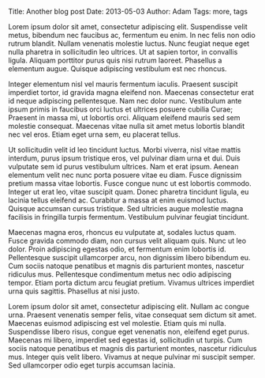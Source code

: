 Title: Another blog post
Date: 2013-05-03
Author: Adam
Tags: more, tags

Lorem ipsum dolor sit amet, consectetur adipiscing elit. Suspendisse velit metus, bibendum nec faucibus ac, fermentum eu enim. In nec felis non odio rutrum blandit. Nullam venenatis molestie luctus. Nunc feugiat neque eget nulla pharetra in sollicitudin leo ultrices. Ut at sapien tortor, in convallis ligula. Aliquam porttitor purus quis nisi rutrum laoreet. Phasellus a elementum augue. Quisque adipiscing vestibulum est nec rhoncus.

Integer elementum nisl vel mauris fermentum iaculis. Praesent suscipit imperdiet tortor, id gravida magna eleifend non. Maecenas consectetur erat id neque adipiscing pellentesque. Nam nec dolor nunc. Vestibulum ante ipsum primis in faucibus orci luctus et ultrices posuere cubilia Curae; Praesent in massa mi, ut lobortis orci. Aliquam eleifend mauris sed sem molestie consequat. Maecenas vitae nulla sit amet metus lobortis blandit nec vel eros. Etiam eget urna sem, eu placerat tellus.

Ut sollicitudin velit id leo tincidunt luctus. Morbi viverra, nisl vitae mattis interdum, purus ipsum tristique eros, vel pulvinar diam urna et dui. Duis vulputate sem id purus vestibulum ultrices. Nam et erat ipsum. Aenean elementum velit nec nunc porta posuere vitae eu diam. Fusce dignissim pretium massa vitae lobortis. Fusce congue nunc ut est lobortis commodo. Integer ut erat leo, vitae suscipit quam. Donec pharetra tincidunt ligula, eu lacinia tellus eleifend ac. Curabitur a massa at enim euismod luctus. Quisque accumsan cursus tristique. Sed ultricies augue molestie magna facilisis in fringilla turpis fermentum. Vestibulum pulvinar feugiat tincidunt.

Maecenas magna eros, rhoncus eu vulputate at, sodales luctus quam. Fusce gravida commodo diam, non cursus velit aliquam quis. Nunc ut leo dolor. Proin adipiscing egestas odio, et fermentum enim lobortis id. Pellentesque suscipit ullamcorper arcu, non dignissim libero bibendum eu. Cum sociis natoque penatibus et magnis dis parturient montes, nascetur ridiculus mus. Pellentesque condimentum metus nec odio adipiscing tempor. Etiam porta dictum arcu feugiat pretium. Vivamus ultrices imperdiet urna quis sagittis. Phasellus at nisi justo.

Lorem ipsum dolor sit amet, consectetur adipiscing elit. Nullam ac congue urna. Praesent venenatis semper felis, vitae consequat sem dictum sit amet. Maecenas euismod adipiscing est vel molestie. Etiam quis mi nulla. Suspendisse libero risus, congue eget venenatis non, eleifend eget purus. Maecenas mi libero, imperdiet sed egestas id, sollicitudin ut turpis. Cum sociis natoque penatibus et magnis dis parturient montes, nascetur ridiculus mus. Integer quis velit libero. Vivamus at neque pulvinar mi suscipit semper. Sed ullamcorper odio eget turpis accumsan lacinia.
